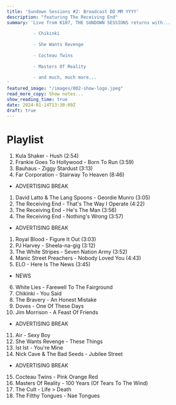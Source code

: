 ```yaml
---
title: 'Sundown Sessions #2: Broadcast DD MM YYYY'
description: "featuring The Receiving End"
summary: 'Live from K107, THE SUNDOWN SESSIONS returns with...
 
          - Chikinki
                    
          - She Wants Revenge
          
          - Cocteau Twins
          
          - Masters Of Reality
          
          - and much, much more...
'
featured_image: "/images/002-show-logo.jpeg"
read_more_copy: Show notes...
show_reading_time: true
date: 2024-01-14T13:30:09Z
draft: true
---
```


# Playlist

1. Kula Shaker - Hush (2:54)
2. Frankie Goes To Hollywood - Born To Run (3:59)
3. Bauhaus - Ziggy Stardust (3:13)
4. Far Corporation - Stairway To Heaven (8:46)

- ADVERTISING BREAK

1. David Latto & The Lang Spoons - Geordie Munro (3:05)
2. The Receiving End - That's The Way I Operate (4:22)
3. The Receiving End - He's The Man (3:56)
4. The Receiving End - Nothing's Wrong (3:57)

- ADVERTISING BREAK

1. Royal Blood - Figure It Out (3:03)
2. PJ Harvey - Sheela-na-gig (3:12)
3. The White Stripes - Seven Nation Army (3:52)
4. Manic Street Preachers - Nobody Loved You (4:43)
5. ELO - Here Is The News (3:45)

- NEWS

6. White Lies - Farewell To The Fairground
7. Chikinki - You Said
8. The Bravery - An Honest Mistake
9. Doves - One Of These Days
10. Jim Morrison - A Feast Of Friends

- ADVERTISING BREAK

11. Air - Sexy Boy
12. She Wants Revenge - These Things
13. Ist Ist - You're Mine
14. Nick Cave & The Bad Seeds - Jubilee Street

- ADVERTISING BREAK

15. Cocteau Twins - Pink Orange Red
16. Masters Of Reality - 100 Years (Of Tears To The Wind)
17. The Cult - Life > Death
18. The Filthy Tongues - Nae Tongues 